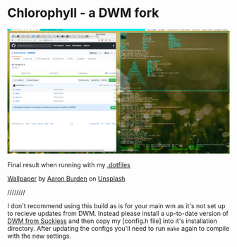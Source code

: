 Chlorophyll - a DWM fork
========================

![ui preview](screenFetch-2018-08-05_14-16-24.png)

Final result when running with my [.dotfiles](https://github.com/sammurphey/.dotfiles)

[Wallpaper](https://unsplash.com/photos/XxvXRmsH860) by [Aaron 
Burden](https://unsplash.com/@aaronburden) on [Unsplash](https://unsplash.com/)

////////

I don't recommend using this build as is for your main wm as it's not set up to 
recieve updates from DWM. Instead please install a up-to-date version of [DWM 
from Suckless](https://dwm.suckless.org/) and then copy my [config.h file] into 
it's installation directory. After updating the configs you'll need to run `make` 
again to compile with the new settings.

